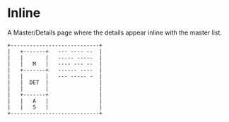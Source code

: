 # Inline
A Master/Details page where the details appear inline with the master list.

```
+----------------------------+
|   +-------+   --- ---- --  |
|   |       |   ----- -----  |
|   |   M   |   ---- --- --  |
|   +-------+   ------ ----  |
|   |       |   --- ----- -  |
|   |  DET  |                |
|   |       |                |
|   +-------+                |
|   |   A   |                |
|   |   S   |                |
+----------------------------+
```
